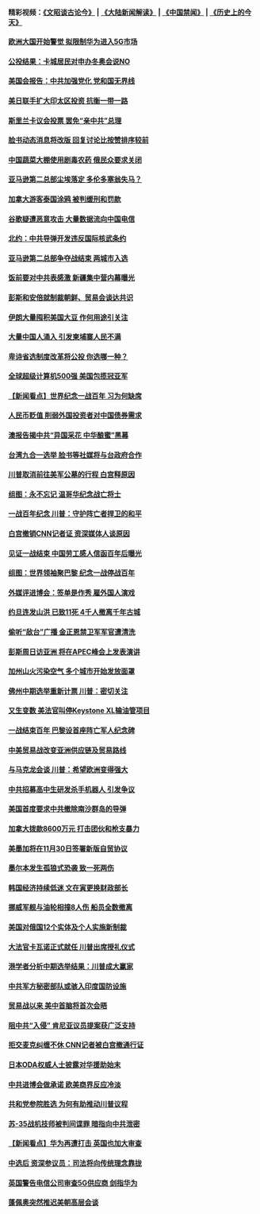 #### 精彩视频：[《文昭谈古论今》](https://github.com/gfw-breaker/wenzhao/blob/master/README.md?t=11141832) | [《大陆新闻解读》](https://github.com/gfw-breaker/ntdtv-comedy/blob/master/README.md?t=11141832) | [《中国禁闻》](https://github.com/gfw-breaker/ntdtv-news/blob/master/README.md?t=11141832) | [《历史上的今天》](https://github.com/gfw-breaker/today-in-history/blob/master/README.md?t=11141832) 

#### [欧洲大国开始警觉 拟限制华为进入5G市场](../pages/nsc418/n10851814.md?t=11141832) 

#### [公投结果：卡城居民对申办冬奥会说NO](../pages/nsc418/n10851767.md?t=11141832) 

#### [美国会报告：中共加强党化 党和国无界线](../pages/nsc418/n10851682.md?t=11141832) 

#### [美日联手扩大印太区投资 抗衡一带一路](../pages/nsc418/n10851269.md?t=11141832) 

#### [斯里兰卡议会投票 罢免“亲中共”总理](../pages/nsc418/n10850871.md?t=11141832) 

#### [脸书动态消息将改版 回复讨论比按赞排序较前](../pages/nsc418/n10851244.md?t=11141832) 

#### [中国蔬菜大棚使用剧毒农药 俄民众要求关闭](../pages/nsc418/n10850450.md?t=11141832) 

#### [亚马逊第二总部尘埃落定 多伦多塞翁失马？](../pages/nsc418/n10850602.md?t=11141832) 

#### [加拿大游客泰国涂鸦 被判缓刑和罚款](../pages/nsc418/n10850561.md?t=11141832) 

#### [谷歌疑遭恶意攻击 大量数据流向中国电信](../pages/nsc418/n10849651.md?t=11141832) 

#### [北约：中共导弹开发违反国际核武条约](../pages/nsc418/n10849551.md?t=11141832) 

#### [亚马逊第二总部争夺战结束 两城市入选](../pages/nsc418/n10849466.md?t=11141832) 

#### [饭前要对中共表感激 新疆集中营内幕曝光](../pages/nsc418/n10849239.md?t=11141832) 

#### [彭斯和安倍就制裁朝鲜、贸易会谈达共识](../pages/nsc418/n10848907.md?t=11141832) 

#### [伊朗大量囤积美国大豆 作何用途引关注](../pages/nsc418/n10848059.md?t=11141832) 

#### [大量中国人涌入 引发柬埔寨人民不满](../pages/nsc418/n10848622.md?t=11141832) 

#### [卑诗省选制度改革将公投 你选哪一种？](../pages/nsc418/n10847526.md?t=11141832) 

#### [全球超级计算机500强 美国包揽冠亚军](../pages/nsc418/n10847488.md?t=11141832) 

#### [【新闻看点】世界纪念一战百年 习为何缺席](../pages/nsc418/n10847292.md?t=11141832) 

#### [人民币贬值 削弱外国投资者对中国债券需求](../pages/nsc418/n10847506.md?t=11141832) 

#### [澳报告揭中共“异国采花 中华酿蜜”黑幕](../pages/nsc418/n10846837.md?t=11141832) 

#### [台湾九合一选举 脸书等社媒将与台政府合作](../pages/nsc418/n10847211.md?t=11141832) 

#### [川普取消前往美军公墓的行程 白宫释原因](../pages/nsc418/n10846670.md?t=11141832) 

#### [组图：永不忘记 温哥华纪念战亡将士](../pages/nsc418/n10845683.md?t=11141832) 

#### [一战百年纪念 川普：守护阵亡者捍卫的和平](../pages/nsc418/n10845450.md?t=11141832) 

#### [白宫撤销CNN记者证 资深媒体人谈原因](../pages/nsc418/n10845359.md?t=11141832) 

#### [见证一战结束 中国劳工感人信函百年后曝光](../pages/nsc418/n10845223.md?t=11141832) 

#### [组图：世界领袖聚巴黎 纪念一战停战百年](../pages/nsc418/n10845047.md?t=11141832) 

#### [外媒评进博会：签单是作秀 雇外国人演戏](../pages/nsc418/n10844281.md?t=11141832) 

#### [约旦连发山洪 已致11死 4千人撤离千年古城](../pages/nsc418/n10844615.md?t=11141832) 

#### [偷听“敌台”广播 金正恩禁卫军军官遭清洗](../pages/nsc418/n10844353.md?t=11141832) 

#### [彭斯周日访亚洲 将在APEC峰会上发表演讲](../pages/nsc418/n10844075.md?t=11141832) 

#### [加州山火污染空气 多个城市开始发放面罩](../pages/nsc418/n10844214.md?t=11141832) 

#### [佛州中期选举重新计票 川普：密切关注](../pages/nsc418/n10843995.md?t=11141832) 

#### [又生变数 美法官叫停Keystone XL输油管项目](../pages/nsc418/n10843752.md?t=11141832) 

#### [一战结束百年 巴黎设首座阵亡军人纪念碑](../pages/nsc418/n10843698.md?t=11141832) 

#### [中美贸易战改变亚洲供应链及贸易路线](../pages/nsc418/n10843491.md?t=11141832) 

#### [与马克龙会谈 川普：希望欧洲变得强大](../pages/nsc418/n10843329.md?t=11141832) 

#### [中共招募高中生研发杀手机器人 引发争议](../pages/nsc418/n10842419.md?t=11141832) 

#### [美国首度要求中共撤除南沙群岛的导弹](../pages/nsc418/n10842945.md?t=11141832) 

#### [加拿大拨款8600万元 打击团伙和枪支暴力](../pages/nsc418/n10842249.md?t=11141832) 

#### [美墨加将在11月30日签署新版自贸协议](../pages/nsc418/n10841572.md?t=11141832) 

#### [墨尔本发生孤狼式恐袭 致一死两伤](../pages/nsc418/n10840893.md?t=11141832) 

#### [韩国经济持续低迷 文在寅更换财政部长](../pages/nsc418/n10839960.md?t=11141832) 

#### [挪威军舰与油轮相撞8人伤 船员全数撤离](../pages/nsc418/n10841146.md?t=11141832) 

#### [美国对俄国12个实体及个人实施新制裁](../pages/nsc418/n10841109.md?t=11141832) 

#### [大法官卡瓦诺正式就任 川普出席授礼仪式](../pages/nsc418/n10840367.md?t=11141832) 

#### [港学者分析中期选举结果：川普成大赢家](../pages/nsc418/n10840095.md?t=11141832) 

#### [中共军方秘密部队或骇入印度国防设施](../pages/nsc418/n10839561.md?t=11141832) 

#### [贸易战以来 美中首脑将首次会晤](../pages/nsc418/n10839071.md?t=11141832) 

#### [阻中共“入侵” 肯尼亚议员提案获广泛支持](../pages/nsc418/n10839184.md?t=11141832) 

#### [拒交麦克纠缠不休 CNN记者被白宫撤通行证](../pages/nsc418/n10838526.md?t=11141832) 

#### [日本ODA权威人士披露对华援助始末](../pages/nsc418/n10838064.md?t=11141832) 

#### [中共进博会做承诺 欧美商界反应冷淡](../pages/nsc418/n10837102.md?t=11141832) 

#### [共和党参院胜选 为何有助推动川普议程](../pages/nsc418/n10836979.md?t=11141832) 

#### [苏-35战机技师被判间谍罪 暗指向中共泄密](../pages/nsc418/n10837017.md?t=11141832) 

#### [【新闻看点】华为再遭打击 英国也加大审查](../pages/nsc418/n10836745.md?t=11141832) 

#### [中选后 资深参议员：司法将向传统理念靠拢](../pages/nsc418/n10836636.md?t=11141832) 

#### [英国警告电信公司审查5G供应商 剑指华为](../pages/nsc418/n10836577.md?t=11141832) 

#### [蓬佩奥突然推迟美朝高层会谈](../pages/nsc418/n10836329.md?t=11141832) 

